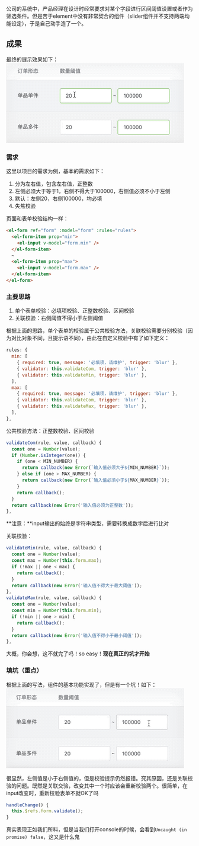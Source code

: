 公司的系统中，产品经理在设计时经常要求对某个字段进行区间阈值设置或者作为筛选条件。但是苦于element中没有非常契合的组件（slider组件并不支持两端均能设定），于是自己动手造了一个。

## 成果
最终的展示效果如下：
![](/vue/assets/threshold.gif)


### 需求
这里以项目的需求为例，基本的需求如下：
1. 分为左右值，包含左右值，正整数
2. 左侧必须大于等于1，右侧不得大于100000，右侧值必须不小于左侧
3. 默认：左侧20，右侧100000，均必填
4. 失焦校验

页面和表单校验结构一样：
```html
<el-form ref="form" :model="form" :rules="rules">
  <el-form-item prop="min">
    <el-input v-model="form.min" />
  </el-form-item>
  ~
  <el-form-item prop="max">
    <el-input v-model="form.max" />
  </el-form-item>
</el-form>
```

### 主要思路
1. 单个表单校验：必填项校验、正整数校验、区间校验
2. 关联校验：右侧阈值不得小于左侧阈值

根据上面的思路，单个表单的校验属于公共校验方法，关联校验需要分别校验（因为对比对象不同，且提示语不同），由此在自定义校验中有了如下定义：

```javascript
rules: {
  min: [
    { required: true, message: '必填项，请维护', trigger: 'blur' },
    { validator: this.validateCom, trigger: 'blur' },
    { validator: this.validateMin, trigger: 'blur' },
  ],
  max: [
    { required: true, message: '必填项，请维护', trigger: 'blur' },
    { validator: this.validateCom, trigger: 'blur' },
    { validator: this.validateMax, trigger: 'blur' },
  ],
},
```

公共校验方法：正整数校验、区间校验

```javascript
validateCom(rule, value, callback) {
  const one = Number(value);
  if (Number.isInteger(one)) {
    if (one < MIN_NUMBER) {
      return callback(new Error(`输入值必须大于${MIN_NUMBER}`));
    } else if (one > MAX_NUMBER) {
      return callback(new Error(`输入值必须小于${MAX_NUMBER}`));
    }
    return callback();
  }
  return callback(new Error('输入值必须为正整数'));
},
```
**注意：**input输出的始终是字符串类型，需要转换成数字后进行比对

关联校验：

```javascript
validateMin(rule, value, callback) {
  const one = Number(value);
  const max = Number(this.form.max);
  if (!max || one < max) {
    return callback();
  }
  return callback(new Error('输入值不得大于最大阈值'));
},
validateMax(rule, value, callback) {
  const one = Number(value);
  const min = Number(this.form.min);
  if (!min || one > min) {
    return callback();
  }
  return callback(new Error('输入值不得小于最小阈值'));
},
```

大概，你会想，这不就完了吗！so easy！**现在真正的坑才开始**

### 填坑（重点）

根据上面的写法，组件的基本功能实现了，但是有一个坑！如下：
![](/vue/assets/threshold2.gif)

很显然，左侧值是小于右侧值的，但是校验提示仍然报错。究其原因，还是关联校验的问题。既然是关联交验，改变其中一个时应该会重新校验两个。很简单，在input改变时，重新校验表单不就OK了吗

```javascript
handleChange() {
  this.$refs.form.validate();
}
```

真实表现正如我们所料，但是当我们打开console的时候，会看到`Uncaught (in promise) false`，这又是什么鬼